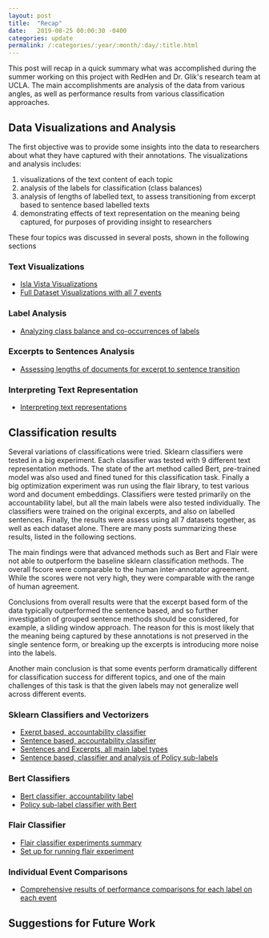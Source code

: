 ```yaml
---
layout: post
title:  "Recap"
date:   2019-08-25 00:00:30 -0400
categories: update
permalink: /:categories/:year/:month/:day/:title.html
---
```


This post will recap in a quick summary what was accomplished during the summer working on this project with RedHen and Dr. Glik's research team at UCLA. The main accomplishments are analysis of the data from various angles, as well as performance results from various classification approaches.

## Data Visualizations and Analysis
The first objective was to provide some insights into the data to researchers about what they have captured with their annotations. The visualizations and analysis includes:

1. visualizations of the text content of each topic
2. analysis of the labels for classification (class balances)
3. analysis of lengths of labelled text, to assess transitioning from excerpt based to sentence based labelled texts
4. demonstrating effects of text representation on the meaning being captured, for purposes of providing insight to researchers

These four topics was discussed in several posts, shown in the following sections  

### Text Visualizations

* [Isla Vista Visualizations](https://anjapago.github.io/AnalyzeAccountability/update/2019/05/21/Visualizations.html)
* [Full Dataset Visualizations with all 7 events](https://anjapago.github.io/AnalyzeAccountability/update/2019/08/15/Visualizations-Updated.html)

### Label Analysis

* [Analyzing class balance and co-occurrences of labels](https://anjapago.github.io/AnalyzeAccountability/update/2019/06/12/analyze-labels.html)

### Excerpts to Sentences Analysis

* [Assessing lengths of documents for excerpt to sentence transition](https://anjapago.github.io/AnalyzeAccountability/update/2019/07/06/excerpt-lengths.html)

### Interpreting Text Representation

* [Interpreting text representations](https://anjapago.github.io/AnalyzeAccountability/update/2019/08/02/vectorizer-comparison.html)

## Classification results

Several variations of classifications were tried. Sklearn classifiers were tested in a big experiment. Each classifier was tested with 9 different text representation methods. The state of the art method called Bert, pre-trained model was also used and fined tuned for this classification task. Finally a big optimization experiment was run using the flair library, to test various word and document embeddings. Classifiers were tested primarily on the accountability label, but all the main labels were also tested individually. The classifiers were trained on the original excerpts, and also on labelled sentences. Finally, the results were assess using all 7 datasets together, as well as each dataset alone. There are many posts summarizing these results, listed in the following sections.

The main findings were that advanced methods such as Bert and Flair were not able to outperform the baseline sklearn classification methods. The overall fscore were comparable to the human inter-annotator agreement. While the scores were not very high, they were comparable with the range of human agreement.

Conclusions from overall results were that the excerpt based form of the data typically outperformed the sentence based, and so further investigation of grouped sentence methods should be considered, for example, a sliding window approach. The reason for this is most likely that the meaning being captured by these annotations is not preserved in the single sentence form, or breaking up the excerpts is introducing more noise into the labels.

Another main conclusion is that some events perform dramatically different for classification success for different topics, and one of the main challenges of this task is that the given labels may not generalize well across different events.

### Sklearn Classifiers and Vectorizers

* [Exerpt based, accountability classifier](https://anjapago.github.io/AnalyzeAccountability/update/2019/05/21/Visualizations.html)
* [Sentence based, accountability classifier](https://anjapago.github.io/AnalyzeAccountability/update/2019/07/10/sentence-classifier.html)
* [Sentences and Excerpts, all main label types](https://anjapago.github.io/AnalyzeAccountability/update/2019/08/20/all-label-results.html)
* [Sentence based, classifier and analysis of Policy sub-labels](https://anjapago.github.io/AnalyzeAccountability/update/2019/08/25/policy-label-analysis2.html)

### Bert Classifiers

* [Bert classifier, accountability label](https://anjapago.github.io/AnalyzeAccountability/update/2019/07/11/sentence-classifier-BERT.html)
* [Policy sub-label classifier with Bert](https://anjapago.github.io/AnalyzeAccountability/update/2019/08/25/policy-label-analysis2.html)

### Flair Classifier

* [Flair classifier experiments summary](https://anjapago.github.io/AnalyzeAccountability/update/2019/08/25/classification-with-flair.html)
* [Set up for running flair experiment](https://anjapago.github.io/AnalyzeAccountability/update/2019/08/25/setting-up-singularity.html)

### Individual Event Comparisons

* [Comprehensive results of performance comparisons for each label on each event](https://anjapago.github.io/AnalyzeAccountability/update/2019/08/20/all-label-results.html)


## Suggestions for Future Work
